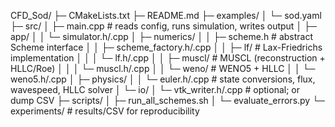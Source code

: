 CFD_Sod/
├─ CMakeLists.txt
├─ README.md
├─ examples/
│  └─ sod.yaml
├─ src/
│  ├─ main.cpp                # reads config, runs simulation, writes output
│  ├─ app/
│  │  └─ simulator.h/.cpp
│  ├─ numerics/
│  │  ├─ scheme.h             # abstract Scheme interface
│  │  ├─ scheme_factory.h/.cpp
│  │  ├─ lf/                  # Lax-Friedrichs implementation
│  │  │  └─ lf.h/.cpp
│  │  ├─ muscl/               # MUSCL (reconstruction + HLLC/Roe)
│  │  │  └─ muscl.h/.cpp
│  │  └─ weno/                # WENO5 + HLLC
│  │     └─ weno5.h/.cpp
│  ├─ physics/
│  │  └─ euler.h/.cpp         # state conversions, flux, wavespeed, HLLC solver
│  └─ io/
│     └─ vtk_writer.h/.cpp    # optional; or dump CSV
├─ scripts/
│  ├─ run_all_schemes.sh
│  └─ evaluate_errors.py
└─ experiments/                # results/CSV for reproducibility